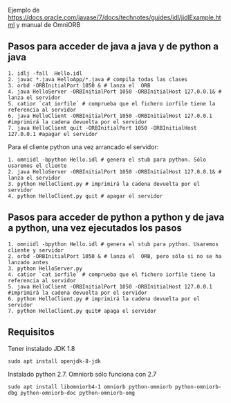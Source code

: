 Ejemplo de https://docs.oracle.com/javase/7/docs/technotes/guides/idl/jidlExample.html y manual de OmniORB

Pasos para acceder de java a java y de python a java
-----
```
1. idlj -fall  Hello.idl
2. javac *.java HelloApp/*.java # compila todas las clases
3. orbd -ORBInitialPort 1050 & # lanza el  ORB
4. java HelloServer -ORBInitialPort 1050 -ORBInitialHost 127.0.0.1& # lanza el servidor
5. catior `cat iorfile` # comprueba que el fichero iorfile tiene la referencia al servidor
6. java HelloClient -ORBInitialPort 1050 -ORBInitialHost 127.0.0.1 #imprimirá la cadena devuelta por el servidor 
7. java HelloClient quit -ORBInitialPort 1050 -ORBInitialHost 127.0.0.1 #apagar el servidor
```

Para el cliente python una vez arrancado el servidor:
```
1. omniidl -bpython Hello.idl # genera el stub para python. Sólo usaremos el cliente
2. java HelloServer -ORBInitialPort 1050 -ORBInitialHost 127.0.0.1& # lanza el servidor
3. python HelloClient.py # imprimirá la cadena devuelta por el servidor
4. python HelloClient.py quit # apagar el servidor
```
Pasos para acceder de python a python y de java a python, una vez ejecutados los pasos
-----
```
1. omniidl -bpython Hello.idl # genera el stub para python. Usaremos cliente y servidor
2. orbd -ORBInitialPort 1050 & # lanza el  ORB, pero sólo si no se ha lanzado antes
3. python HelloServer.py
4. catior `cat iorfile` # comprueba que el fichero iorfile tiene la referencia al servidor
5. java HelloClient -ORBInitialPort 1050 -ORBInitialHost 127.0.0.1 #imprimirá la cadena devuelta por el servidor 
6. python HelloClient.py # imprimirá la cadena devuelta por el servidor
7. python HelloClient.py quit# apaga el servidor
```

Requisitos
----------
Tener instalado JDK 1.8

	sudo apt install openjdk-8-jdk

Instalado python 2.7. Omniorb sólo funciona con 2.7

	sudo apt install libomniorb4-1 omniorb python-omniorb python-omniorb-dbg python-omniorb-doc python-omniorb-omg






